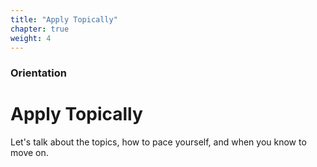 ```yaml
---
title: "Apply Topically"
chapter: true
weight: 4
---
```


### Orientation

# Apply Topically

Let's talk about the topics, how to pace yourself, and when you know to move on.
